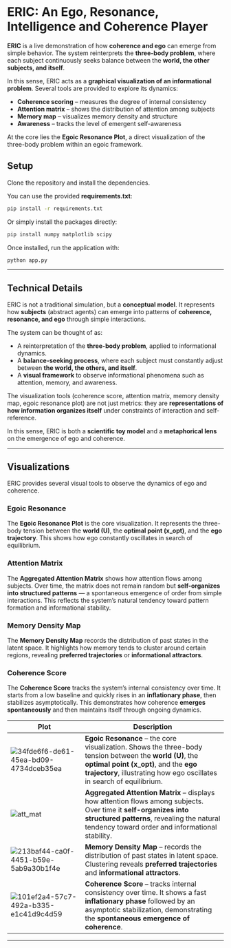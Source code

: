 # ERIC: An Ego, Resonance, Intelligence and Coherence Player

**ERIC** is a live demonstration of how **coherence and ego** can emerge from simple behavior.
The system reinterprets the **three-body problem**, where each subject continuously seeks balance between the **world, the other subjects, and itself**.

In this sense, ERIC acts as a **graphical visualization of an informational problem**.
Several tools are provided to explore its dynamics:

* **Coherence scoring** – measures the degree of internal consistency
* **Attention matrix** – shows the distribution of attention among subjects
* **Memory map** – visualizes memory density and structure
* **Awareness** – tracks the level of emergent self-awareness

At the core lies the **Egoic Resonance Plot**, a direct visualization of the three-body problem within an egoic framework.

## Setup

Clone the repository and install the dependencies.

You can use the provided **requirements.txt**:

```bash
pip install -r requirements.txt
```

Or simply install the packages directly:

```bash
pip install numpy matplotlib scipy
```

Once installed, run the application with:

```bash
python app.py
```

---

## Technical Details

ERIC is not a traditional simulation, but a **conceptual model**.
It represents how **subjects** (abstract agents) can emerge into patterns of **coherence, resonance, and ego** through simple interactions.

The system can be thought of as:

* A reinterpretation of the **three-body problem**, applied to informational dynamics.
* A **balance-seeking process**, where each subject must constantly adjust between **the world, the others, and itself**.
* A **visual framework** to observe informational phenomena such as attention, memory, and awareness.

The visualization tools (coherence score, attention matrix, memory density map, egoic resonance plot) are not just metrics: they are **representations of how information organizes itself** under constraints of interaction and self-reference.

In this sense, ERIC is both a **scientific toy model** and a **metaphorical lens** on the emergence of ego and coherence.

---

## Visualizations

ERIC provides several visual tools to observe the dynamics of ego and coherence.

### Egoic Resonance

The **Egoic Resonance Plot** is the core visualization.
It represents the three-body tension between the **world (U)**, the **optimal point (x\_opt)**, and the **ego trajectory**.
This shows how ego constantly oscillates in search of equilibrium.

### Attention Matrix

The **Aggregated Attention Matrix** shows how attention flows among subjects.
Over time, the matrix does not remain random but **self-organizes into structured patterns** — a spontaneous emergence of order from simple interactions.
This reflects the system’s natural tendency toward pattern formation and informational stability.

### Memory Density Map

The **Memory Density Map** records the distribution of past states in the latent space.
It highlights how memory tends to cluster around certain regions, revealing **preferred trajectories** or **informational attractors**.

### Coherence Score

The **Coherence Score** tracks the system’s internal consistency over time.
It starts from a low baseline and quickly rises in an **inflationary phase**, then stabilizes asymptotically.
This demonstrates how coherence **emerges spontaneously** and then maintains itself through ongoing dynamics.

| Plot                                               | Description                                                                                                                                                                                                                 |
| -------------------------------------------------- | --------------------------------------------------------------------------------------------------------------------------------------------------------------------------------------------------------------------------- |
| ![34fde6f6-de61-45ea-bd09-4734dceb35ea](https://github.com/user-attachments/assets/8e73507f-9939-43c4-ac46-413ba5f65c12) | **Egoic Resonance** – the core visualization. Shows the three-body tension between the **world (U)**, the **optimal point (x\_opt)**, and the **ego trajectory**, illustrating how ego oscillates in search of equilibrium. |
| ![att_mat](https://github.com/user-attachments/assets/71d367fb-fa77-4c36-a4ff-1643b580e311) | **Aggregated Attention Matrix** – displays how attention flows among subjects. Over time it **self-organizes into structured patterns**, revealing the natural tendency toward order and informational stability.           |
| ![213baf44-ca0f-4451-b59e-5ab9a30b1f4e](https://github.com/user-attachments/assets/7207d473-4cc7-475d-a357-95d1b1abee04) | **Memory Density Map** – records the distribution of past states in latent space. Clustering reveals **preferred trajectories** and **informational attractors**. |
| ![101ef2a4-57c7-492a-b335-e1c41d9c4d59](https://github.com/user-attachments/assets/e1a57a9d-5315-4fc8-a2d0-b0276b097178) | **Coherence Score** – tracks internal consistency over time. It shows a fast **inflationary phase** followed by an asymptotic stabilization, demonstrating the **spontaneous emergence of coherence**. |

---

